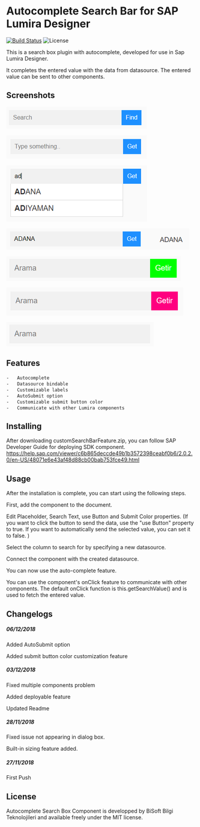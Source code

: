 # Autocomplete Search Bar for SAP Lumira Designer

[![Build Status](https://travis-ci.org/joemccann/dillinger.svg?branch=master)](https://travis-ci.org/joemccann/dillinger)
![License](https://camo.githubusercontent.com/d0e25b09a82bc4bfde9f1e048a092752eebbb4f3/68747470733a2f2f696d672e736869656c64732e696f2f62616467652f6c6963656e73652d4d49542d626c75652e7376673f7374796c653d666c6174)

This is a search box plugin with autocomplete, developed for use in Sap Lumira Designer.

It completes the entered value with the data from datasource. The entered value can be sent to other components.

## Screenshots

![SearchBar](images/SearchBar.PNG)

![SearchBar2](images/SearchBar2.PNG)

![SearchBarSearching](images/Searching.PNG)

![SearchBarGet](images/Get.PNG)

![SearchBarGreen](images/SearchBar_green.PNG)

![SearchBarRed](images/SearchBar_red.PNG)

![SearchBarAutoSubmit](images/SearchBar_autosubmit.PNG)



## Features

    -	Autocomplete
    -	Datasource bindable
    -	Customizable labels
    -	AutoSubmit option
    -	Customizable submit button color
    -	Communicate with other Lumira components

## Installing

After downloading customSearchBarFeature.zip, you can follow SAP Developer Guide for deploying SDK component.
https://help.sap.com/viewer/c6b865deccde49b1b3572398ceabf0b6/2.0.2.0/en-US/48071e6e43af48d88cb00bab753fce49.html

## Usage

After the installation is complete, you can start using the following steps.

First, add the component to the document.

Edit Placeholder, Search Text, use Button and Submit Color properties.
(If you want to click the button to send the data, use the "use Button" property to true.
If you want to automatically send the selected value, you can set it to false. )

Select the column to search for by specifying a new datasource.

Connect the component with the created datasource.

You can now use the auto-complete feature.

You can use the component's onClick feature to communicate with other components.
The default onClick function is this.getSearchValue() and is used to fetch the entered value.

## Changelogs

##### 06/12/2018

Added AutoSubmit option

Added submit button color customization feature

##### 03/12/2018

Fixed multiple components problem

Added deployable feature

Updated Readme

##### 28/11/2018

Fixed issue not appearing in dialog box.

Built-in sizing feature added.

##### 27/11/2018

First Push

## License

Autocomplete Search Box Component is developped by BiSoft Bilgi Teknolojileri and available freely under the MIT license.
